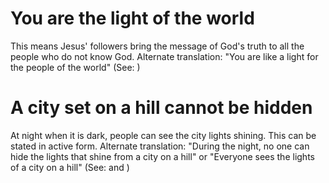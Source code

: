 
# You are the light of the world
This means Jesus' followers bring the message of God's truth to all the people who do not know God. Alternate translation: "You are like a light for the people of the world" (See: )

# A city set on a hill cannot be hidden
At night when it is dark, people can see the city lights shining. This can be stated in active form. Alternate translation: "During the night, no one can hide the lights that shine from a city on a hill" or "Everyone sees the lights of a city on a hill" (See:  and )
